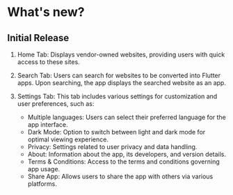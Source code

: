 # What's new?

## Initial Release

1. Home Tab: Displays vendor-owned websites, providing users with quick access to these sites.

2. Search Tab: Users can search for websites to be converted into Flutter apps. Upon searching, the app displays the searched website as an app.

3. Settings Tab: This tab includes various settings for customization and user preferences, such as:
   - Multiple languages: Users can select their preferred language for the app interface.
   - Dark Mode: Option to switch between light and dark mode for optimal viewing experience.
   - Privacy: Settings related to user privacy and data handling.
   - About: Information about the app, its developers, and version details.
   - Terms & Conditions: Access to the terms and conditions governing app usage.
   - Share App: Allows users to share the app with others via various platforms.